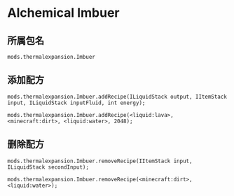 # Alchemical Imbuer

## 所属包名

`mods.thermalexpansion.Imbuer`

## 添加配方

```zenscript
mods.thermalexpansion.Imbuer.addRecipe(ILiquidStack output, IItemStack input, ILiquidStack inputFluid, int energy);

mods.thermalexpansion.Imbuer.addRecipe(<liquid:lava>, <minecraft:dirt>, <liquid:water>, 2048);
```

## 删除配方

```zenscript
mods.thermalexpansion.Imbuer.removeRecipe(IItemStack input, ILiquidStack secondInput);

mods.thermalexpansion.Imbuer.removeRecipe(<minecraft:dirt>, <liquid:water>);
```